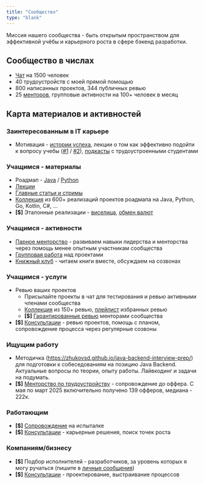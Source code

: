```yaml
---
title: "Сообщество"
type: "blank"
---
```


Миссия нашего сообщества - быть открытым пространством для эффективной учёбы и карьерного роста в сфере бэкенд разработки.

## Сообщество в числах

- [Чат](https://t.me/zhukovsd_it_chat) на 1500 человек
- 40 трудоустройств с моей прямой помощью
- 800 написанных проектов, 344 публичных ревью
- 25 [менторов](https://docs.google.com/spreadsheets/d/1_EaS3CRoBeo-PG04O2YGOYSk3afdGxgeqd3x0WRLe68/edit?gid=0#gid=0), групповые активности на 100+ человек в месяц

## Карта материалов и активностей

### Заинтересованным в IT карьере

- Мотивация - [истории успеха](https://t.me/zhukovsd_it_chat/56150/56151), лекции о том как эффективно подойти к вопросу учебы ([#1](https://www.youtube.com/live/xCyulM2VHsQ?si=bvCX1bZbKk89qbI0) / [#2](https://www.youtube.com/live/IlrNXhesSVs?si=CcdD2QlCHPH44ECQ)), [подкасты](https://www.youtube.com/playlist?list=PLOVOZrcS3XMbjLwcF9uxbjsdHuMqbvPdp) с трудоустроенными студентами

### Учащимся - материалы

- Роадмап - [Java](https://zhukovsd.github.io/java-backend-learning-course/) / [Python](https://zhukovsd.github.io/python-backend-learning-course/)
- [Лекции](https://www.youtube.com/@zhukovsd_it_mentor)
- [Главные статьи и стримы](/posts/main-articles-and-streams/)
- [Коллекция](https://zhukovsd.github.io/java-backend-learning-course/finished-projects/) из 600+ реализаций проектов роадмапа на Java, Python, Go, Kotlin, C#, ...
- **[$]** Эталонные реализации - [виселица](https://boosty.to/zhukovsd/posts/07961b26-59a9-449f-80c5-53c4c070e2b8?share=post_link), [обмен валют](https://boosty.to/zhukovsd/posts/08a542e8-5503-4331-a82b-7b6bcf04314b?share=post_link)

### Учащимся - активности

- [Парное менторство](https://t.me/zhukovsd_it_mentor/109) - развиваем навыки лидерства и менторства через помощь менее опытным участникам сообщества
- [Групповая работа](https://t.me/zhukovsd_it_mentor/141) над проектами
- [Книжный клуб](https://t.me/zhukovsd_it_chat/69518/69519) - читаем книги вместе, обсуждаем на созвонах

### Учащимся - услуги

- Ревью ваших проектов
    - Присылайте проекты в чат для тестирования и ревью активными членами сообщества
    - [Коллекция](https://zhukovsd.github.io/java-backend-learning-course/finished-projects/) из 150+ ревью, [плейлист](https://www.youtube.com/playlist?list=PLOVOZrcS3XMbS4iInU-7p6TbIQW-kATfz) избранных ревью
    - **[$]** [Гарантированные ревью](https://docs.google.com/spreadsheets/d/1DkIIcE6oUtcK9jjfrOyUgatb6DIxL5GXEn3kvUp4Lms) менторами сообщества
- **[$]** [Консультации](/services/consulting/) - ревью проектов, помощь с планом, сопровождение процесса через регулярные созвоны

### Ищущим работу

- Методичка (https://zhukovsd.github.io/java-backend-interview-prep/) для подготовки к собеседованиям на позицию Java Backend. Актуальные вопросы по теории, опыту работы. Лайвкодинг и задачи на подумать.
- **[$]** [Менторство по трудоустройству](/services/employment-mentorship/) - сопровождение до оффера. С мая по март 2025 включительно получено 139 офферов, медиана - 222к.

### Работающим

- **[$]** [Сопровождение](https://t.me/zhukovsd_it_chat/61971/95211) на испыталке
- **[$]** [Консультации](/services/consulting/) - карьерные решения, поиск точек роста

### Компаниям/бизнесу

- **[$]** Подбор исполнителей - разработчиков, за уровень которых я могу ручаться (пишите в [личные сообщения](https://t.me/zhukovsd))
- **[$]** [Консультации](/services/consulting/) - проектирование, выстраивание процессов